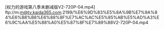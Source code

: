 [权力的游戏第八季未删减版V2-720P-04.mp4]
ftp://m:m@tv.kaida365.com:2199/%E6%9D%83%E5%8A%9B%E7%9A%84%E6%B8%B8%E6%88%8F%E7%AC%AC%E5%85%AB%E5%AD%A3%E6%9C%AA%E5%88%A0%E5%87%8F%E7%89%88V2-720P-04.mp4

